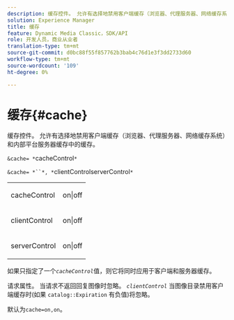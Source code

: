 ```yaml
---
description: 缓存控件。 允许有选择地禁用客户端缓存（浏览器、代理服务器、网络缓存系统）和内部平台服务器缓存中的缓存。
solution: Experience Manager
title: 缓存
feature: Dynamic Media Classic，SDK/API
role: 开发人员，商业从业者
translation-type: tm+mt
source-git-commit: d0bc88f55f857762b3bab4c76d1e3f3dd2733d60
workflow-type: tm+mt
source-wordcount: '109'
ht-degree: 0%

---
```



# 缓存{#cache}

缓存控件。 允许有选择地禁用客户端缓存（浏览器、代理服务器、网络缓存系统）和内部平台服务器缓存中的缓存。

`&cache= *`cacheControl`*`

`&cache= *``*, *`clientControlserverControl`*`

<table id="simpletable_DA4D92F0AEF84FD49953876796058B7F"> 
 <tr class="strow"> 
  <td class="stentry"> <p><span class="codeph"> <span class="varname"> cacheControl</span></span> </p> </td> 
  <td class="stentry"> <p><span class="codeph"> on|off</span> </p></td> 
 </tr> 
 <tr class="strow"> 
  <td class="stentry"> <p><span class="codeph"> <span class="varname"> clientControl</span></span> </p></td> 
  <td class="stentry"> <p><span class="codeph"> on|off</span> </p></td> 
 </tr> 
 <tr class="strow"> 
  <td class="stentry"> <p><span class="codeph"> <span class="varname"> serverControl</span></span> </p></td> 
  <td class="stentry"> <p><span class="codeph"> on|off</span> </p></td> 
 </tr> 
</table>

如果只指定了一个&#x200B;*`cacheControl`*&#x200B;值，则它将同时应用于客户端和服务器缓存。

请求属性。 当请求不返回回复图像时忽略。 *`clientControl`* 当图像目录禁用客户端缓存时(如果 `catalog::Expiration` 有负值)将忽略。

默认为`cache=on,on`。
